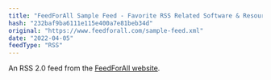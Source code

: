 ```yaml
---
title: "FeedForAll Sample Feed - Favorite RSS Related Software & Resources"
hash: "232baf9ba6111e115e400a7e81beb34d"
original: "https://www.feedforall.com/sample-feed.xml"
date: "2022-04-05"
feedType: "RSS"
---
```


An RSS 2.0 feed from the [FeedForAll website](https://www.feedforall.com/).